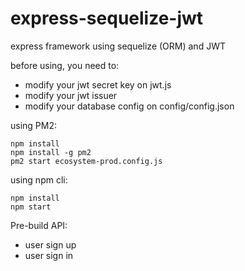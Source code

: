 # express-sequelize-jwt
express framework using sequelize (ORM) and JWT

before using, you need to:
- modify your jwt secret key on jwt.js
- modify your jwt issuer 
- modify your database config on config/config.json

using PM2:
```
npm install
npm install -g pm2
pm2 start ecosystem-prod.config.js
```

using npm cli:
```
npm install
npm start
```

Pre-build API: 
- user sign up 
- user sign in

